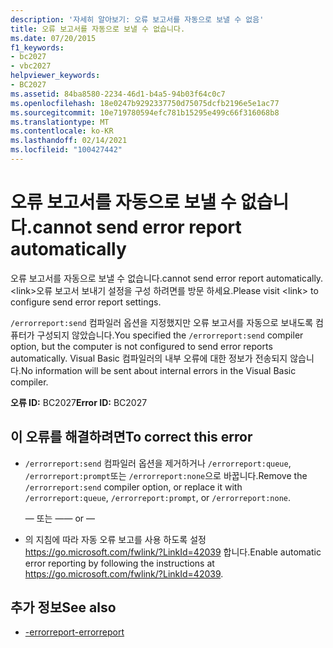 ```yaml
---
description: '자세히 알아보기: 오류 보고서를 자동으로 보낼 수 없음'
title: 오류 보고서를 자동으로 보낼 수 없습니다.
ms.date: 07/20/2015
f1_keywords:
- bc2027
- vbc2027
helpviewer_keywords:
- BC2027
ms.assetid: 84ba8580-2234-46d1-b4a5-94b03f64c0c7
ms.openlocfilehash: 18e0247b9292337750d75075dcfb2196e5e1ac77
ms.sourcegitcommit: 10e719780594efc781b15295e499c66f316068b8
ms.translationtype: MT
ms.contentlocale: ko-KR
ms.lasthandoff: 02/14/2021
ms.locfileid: "100427442"
---
```

# <a name="cannot-send-error-report-automatically"></a><span data-ttu-id="3e911-103">오류 보고서를 자동으로 보낼 수 없습니다.</span><span class="sxs-lookup"><span data-stu-id="3e911-103">cannot send error report automatically</span></span>

<span data-ttu-id="3e911-104">오류 보고서를 자동으로 보낼 수 없습니다.</span><span class="sxs-lookup"><span data-stu-id="3e911-104">cannot send error report automatically.</span></span> <span data-ttu-id="3e911-105">\<link>오류 보고서 보내기 설정을 구성 하려면를 방문 하세요.</span><span class="sxs-lookup"><span data-stu-id="3e911-105">Please visit \<link> to configure send error report settings.</span></span>

<span data-ttu-id="3e911-106">`/errorreport:send` 컴파일러 옵션을 지정했지만 오류 보고서를 자동으로 보내도록 컴퓨터가 구성되지 않았습니다.</span><span class="sxs-lookup"><span data-stu-id="3e911-106">You specified the `/errorreport:send` compiler option, but the computer is not configured to send error reports automatically.</span></span> <span data-ttu-id="3e911-107">Visual Basic 컴파일러의 내부 오류에 대한 정보가 전송되지 않습니다.</span><span class="sxs-lookup"><span data-stu-id="3e911-107">No information will be sent about internal errors in the Visual Basic compiler.</span></span>

<span data-ttu-id="3e911-108">**오류 ID:** BC2027</span><span class="sxs-lookup"><span data-stu-id="3e911-108">**Error ID:** BC2027</span></span>

## <a name="to-correct-this-error"></a><span data-ttu-id="3e911-109">이 오류를 해결하려면</span><span class="sxs-lookup"><span data-stu-id="3e911-109">To correct this error</span></span>

- <span data-ttu-id="3e911-110">`/errorreport:send` 컴파일러 옵션을 제거하거나 `/errorreport:queue`, `/errorreport:prompt`또는 `/errorreport:none`으로 바꿉니다.</span><span class="sxs-lookup"><span data-stu-id="3e911-110">Remove the `/errorreport:send` compiler option, or replace it with `/errorreport:queue`, `/errorreport:prompt`, or `/errorreport:none`.</span></span>

     <span data-ttu-id="3e911-111">— 또는 —</span><span class="sxs-lookup"><span data-stu-id="3e911-111">— or —</span></span>

- <span data-ttu-id="3e911-112">의 지침에 따라 자동 오류 보고를 사용 하도록 설정 <https://go.microsoft.com/fwlink/?LinkId=42039> 합니다.</span><span class="sxs-lookup"><span data-stu-id="3e911-112">Enable automatic error reporting by following the instructions at <https://go.microsoft.com/fwlink/?LinkId=42039>.</span></span>

## <a name="see-also"></a><span data-ttu-id="3e911-113">추가 정보</span><span class="sxs-lookup"><span data-stu-id="3e911-113">See also</span></span>

- [<span data-ttu-id="3e911-114">-errorreport</span><span class="sxs-lookup"><span data-stu-id="3e911-114">-errorreport</span></span>](../reference/command-line-compiler/errorreport.md)
